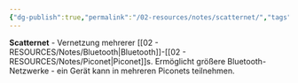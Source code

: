 ```yaml
---
{"dg-publish":true,"permalink":"/02-resources/notes/scatternet/","tags":["netzwerk/bluetooth/vernetzung","piconet/verbindung","netzwerk/wireless"],"noteIcon":"","updated":"2025-09-05T10:18:22.000+02:00"}
---
```



**Scatternet** - Vernetzung mehrerer [[02 - RESOURCES/Notes/Bluetooth\|Bluetooth]]-[[02 - RESOURCES/Notes/Piconet\|Piconet]]s.
Ermöglicht größere Bluetooth-Netzwerke - ein Gerät kann in mehreren Piconets teilnehmen.